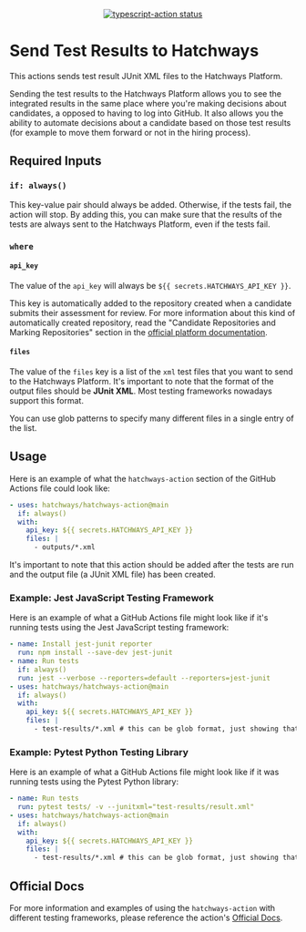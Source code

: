 <p align="center">
  <a href="https://github.com/actions/typescript-action/actions"><img alt="typescript-action status" src="https://github.com/actions/typescript-action/workflows/build-test/badge.svg"></a>
</p>

# Send Test Results to Hatchways

This actions sends test result JUnit XML files to the Hatchways Platform.

Sending the test results to the Hatchways Platform allows you to see the integrated results in the same place where you're making decisions about candidates, a opposed to having to log into GitHub. It also allows you the ability to automate decisions about a candidate based on those test results (for example to move them forward or not in the hiring process).

## Required Inputs

### `if: always()`

This key-value pair should always be added. Otherwise, if the tests fail, the action will stop. By adding this, you can make sure that the results of the tests are always sent to the Hatchways Platform, even if the tests fail.

### `where`

#### `api_key`

The value of the `api_key` will always be `${{ secrets.HATCHWAYS_API_KEY }}`.

This key is automatically added to the repository created when a candidate submits their assessment for review. For more information about this kind of automatically created repository, read the "Candidate Repositories and Marking Repositories" section in the [official platform documentation](https://docs.hatchways.io/docs/automating-an-assessment#4-optional-display-automated-tests-results-in-the-hatchways-platform).

#### `files`

The value of the `files` key is a list of the `xml` test files that you want to send to the Hatchways Platform. It's important to note that the format of the output files should be **JUnit XML**. Most testing frameworks nowadays support this format.

You can use glob patterns to specify many different files in a single entry of the list.

## Usage

Here is an example of what the `hatchways-action` section of the GitHub Actions file could look like:

```yaml
- uses: hatchways/hatchways-action@main
  if: always()
  with:
    api_key: ${{ secrets.HATCHWAYS_API_KEY }}
    files: |
      - outputs/*.xml
```

It's important to note that this action should be added after the tests are run and the output file (a JUnit XML file) has been created.

### Example: Jest JavaScript Testing Framework

Here is an example of what a GitHub Actions file might look like if it's running tests using the Jest JavaScript testing framework:

```yaml
- name: Install jest-junit reporter
  run: npm install --save-dev jest-junit
- name: Run tests
  if: always()
  run: jest --verbose --reporters=default --reporters=jest-junit
- uses: hatchways/hatchways-action@main
  if: always()
  with:
    api_key: ${{ secrets.HATCHWAYS_API_KEY }}
    files: |
      - test-results/*.xml # this can be glob format, just showing that here
```

### Example: Pytest Python Testing Library

Here is an example of what a GitHub Actions file might look like if it was running tests using the Pytest Python library:

```yaml
- name: Run tests
  run: pytest tests/ -v --junitxml="test-results/result.xml"
- uses: hatchways/hatchways-action@main
  if: always()
  with:
    api_key: ${{ secrets.HATCHWAYS_API_KEY }}
    files: |
      - test-results/*.xml # this can be glob format, just showing that here
```

## Official Docs

For more information and examples of using the `hatchways-action` with different testing frameworks, please reference the action's [Official Docs](https://docs.hatchways.io/docs/using-the-hatchways-action-github-action).
